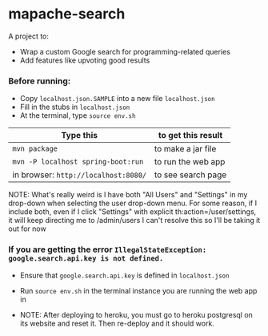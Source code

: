 # mapache-search

A project to:
* Wrap a custom Google search for programming-related queries
* Add features like upvoting good results

### Before running:
* Copy `localhost.json.SAMPLE` into a new file `localhost.json`
* Fill in the stubs in `localhost.json`
* At the terminal, type `source env.sh`

| Type this | to get this result |
|-----------|------------|
| `mvn package` | to make a jar file|
| `mvn -P localhost spring-boot:run` | to run the web app|
| in browser: `http://localhost:8080/` | to see search page |


NOTE:
What's really weird is I have both "All Users" and "Settings" in my drop-down when selecting the user drop-down menu. For some reason, if I include both, even if I click "Settings" with explicit th:action=/user/settings, it will keep directing me to /admin/users
I can't resolve this so I'll be taking it out for now

### If you are getting the error `IllegalStateException: google.search.api.key is not defined.`

* Ensure that `google.search.api.key` is defined in `localhost.json`
* Run `source env.sh` in the terminal instance you are running the web app in

* NOTE: After deploying to heroku, you must go to heroku postgresql on its website and reset it. Then re-deploy and it should work.

